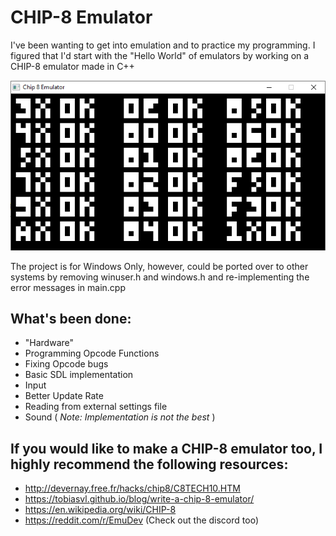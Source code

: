# CHIP-8 Emulator

I've been wanting to get into emulation and to practice my programming. I figured that I'd start with the "Hello World" of emulators by working on a CHIP-8 emulator made in C++

![Opcode Test Completion Image](/opcResult.png)

The project is for Windows Only, however, could be ported over to other systems by removing winuser.h and windows.h and re-implementing the error messages in main.cpp

## What's been done:

-   "Hardware"
-   Programming Opcode Functions
-   Fixing Opcode bugs
-   Basic SDL implementation
-   Input
-   Better Update Rate
-   Reading from external settings file
-   Sound ( _Note: Implementation is not the best_ )

## If you would like to make a CHIP-8 emulator too, I highly recommend the following resources:

-   http://devernay.free.fr/hacks/chip8/C8TECH10.HTM
-   https://tobiasvl.github.io/blog/write-a-chip-8-emulator/
-   https://en.wikipedia.org/wiki/CHIP-8
-   https://reddit.com/r/EmuDev (Check out the discord too)
